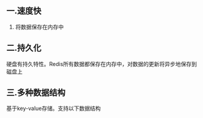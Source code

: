## 一.速度快
1. 将数据保存在内存中

## 二.持久化
硬盘有持久特性。Redis所有数据都保存在内存中，对数据的更新将异步地保存到磁盘上

## 三.多种数据结构
基于key-value存储。支持以下数据结构
